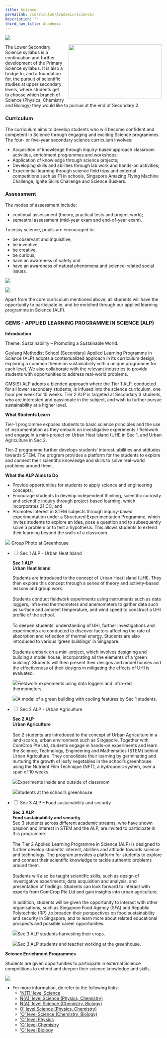 ```yaml
---
title: Science
permalink: /curriculum/Academic/science/
description: ""
third_nav_title: Academic
---
```

![](/images/Science-scaled.jpg)

<img src="/images/science-300x175.jpg" style="width:300px;height:175px;margin-left:15px;" align = "right">

The Lower Secondary Science syllabus is a continuation and further development of the Primary Science syllabus. It is also a bridge to, and a foundation for, the pursuit of scientific studies at upper secondary levels, where students get to choose which branch of Science (Physics, Chemistry and Biology) they would like to pursue at the end of Secondary 2.


### Curriculum

The curriculum aims to develop students who will become confident and competent in Science through engaging and exciting Science programmes. The four- or five-year secondary science curriculum involves:

*   Acquisition of knowledge through inquiry-based approach classroom activities, enrichment programmes and workshops;
*   Application of knowledge through science projects;
*   Developing skills and abilities through lab work and hands-on activities;
*   Experiential learning through science field trips and external competitions such as F1 in schools, Singapore Amazing Flying Machine Challenge, Ignite Skills Challenge and Science Buskers.

### Assessment

The modes of assessment include:

*   continual assessment (theory, practical tests and project work);
*   semestral assessment (mid-year exam and end-of-year exam).

To enjoy science, pupils are encouraged to:

*   be observant and inquisitive,
*   be inventive,
*   be creative,
*   be curious,
*   have an awareness of safety and
*   have an awareness of natural phenomena and science-related social issues.


![](/images/Lab-activity-photo-1-1024x768.jpg)

![](/images/Lab-activity-photo-2-1024x768.jpg)

Apart from the core curriculum mentioned above, all students will have the opportunity to participate in, and be enriched through our applied learning programme in Science (ALP).

### GEMS - APPLIED LEARNING PROGRAMME IN SCIENCE (ALP)

**Introduction**

Theme: Sustainability – Promoting a Sustainable World.

Geylang Methodist School (Secondary) Applied Learning Programme in Science (ALP) adopts a contextualized approach in its curriculum design, exploring a common theme on sustainability with a unique programme for each level. We also collaborate with the relevant industries to provide students with opportunities to address real-world problems.

GMS(S) ALP adopts a blended approach where the Tier 1 ALP, conducted for all lower secondary students, is infused into the science curriculum, one hour per week for 10 weeks. Tier 2 ALP is targeted at Secondary 3 students, who are interested and passionate in the subject, and wish to further pursue sustainability at a higher level.

**What Students Learn**

Tier-1 programme exposes students to basic science principles and the use of instrumentation as they embark on investigative experiments / fieldwork and engage in a mini-project on Urban Heat Island (UHI) in Sec 1, and Urban Agriculture in Sec 2.

Tier-2 programme further develops students’ interest, abilities and attitudes towards STEM. The program provides a platform for the students to explore and connect their scientific knowledge and skills to solve real-world problems around them.

**What the ALP Aims to Do**

*   Provide opportunities for students to apply science and engineering concepts;
*   Encourage students to develop independent thinking, scientific curiosity and scientific inquiry through project-based learning, which incorporates 21 CC; and
*   Promotes interest in STEM subjects through inquiry-based experimentation under a Structured Experimentation Programme, which invites students to explore an idea, pose a question and to subsequently solve a problem or to test a hypothesis. This allows students to extend their learning beyond the walls of a classroom.

![](/images/Group-photo-at-Greenhouse.jpg)
Group Photo at Greenhouse






<ul class="jekyllcodex_accordion">
  <li>
    <input type="checkbox" id="accordion1">
    <label for="accordion1">Sec 1 ALP - Urban Heat Island</label>
    <div>
			<p><b>Sec 1 ALP<br>Urban Heat Island</b></p>
			<p>Students are introduced to the concept of Urban Heat Island (UHI). They then explore this concept through a series of theory and activity-based lessons and group work.<br><br>Students conduct fieldwork experiments using instruments such as data loggers, infra-red thermometers and anemometers to gather data such as surface and ambient temperature, and wind speed to construct a UHI profile of the school.<br><br>To deepen students’ understanding of UHI, further investigations and experiments are conducted to discover factors affecting the rate of absorption and reflection of thermal energy.  Students are also introduced to various ‘green buildings’ in Singapore.<br><br>Students embark on a mini-project, which involves designing and building a model house, incorporating all the elements of a ‘green building’.  Students will then present their designs and model houses and the effectiveness of their designs in mitigating the effects of UHI is evaluated.</p>
			<p><img src="/images/Sec-1-ALP-Photo-1-1024x768.jpg">Fieldwork experiments using data loggers and infra-red thermometers.</p>
			<p><img src="/images/Sec-1-ALP-Photo-2.jpeg">A model of a green building with cooling features by Sec 1 students.</p>
    </div>
	</li>
	  <li>
    <input type="checkbox" id="accordion2">
    <label for="accordion2">Sec 2 ALP - Urban Agriculture</label>
    <div>
			<p><b>Sec 2 ALP<br>Urban Agriculture</b><br><br>Sec 2 students are introduced to the concept of Urban Agriculture in a land-scarce, urban environment such as Singapore.  Together with ComCrop Pte Ltd, students engage in hands-on experiments and learn the Science, Technology, Engineering and Mathematics (STEM) behind Urban Agriculture. They consolidate their learning by germinating and nurturing the growth of leafy vegetables in the school’s greenhouse using the Nutrient Film Technique (NFT), a hydroponic system, over a span of 10 weeks.</p>
			<p><img src="/images/Sec-2-ALP-Photo-3.jpg">Experiments inside and outside of classroom</p>
			<p><img src="/images/Sec-2-ALP-Photo-4-768x1024.jpg">Students at the school’s greenhouse</p>
    </div>
	</li>
		  <li>
    <input type="checkbox" id="accordion3">
    <label for="accordion3">Sec 3 ALP – Food sustainability and security</label>
    <div>
			<p><b>Sec 3 ALP<br>Food sustainability and security</b><br>Sec 3 students across different academic streams, who have shown passion and interest in STEM and the ALP, are invited to participate in this programme.<br><br>The Tier 2 Applied Learning Programme in Science (ALP) is designed to further develop students’ interest, abilities and attitude towards science and technology. The program provides a platform for students to explore and connect their scientific knowledge to tackle authentic problems around them.<br><br>Students will also be taught scientific skills, such as design of investigative experiments, data acquisition and analysis, and presentation of findings. Students can look forward to interact with experts from ComCrop Pte Ltd and gain insights into urban agriculture.<br><br>In addition, students will be given the opportunity to interact with other organisations, such as Singapore Food Agency (SFA) and Republic Polytechnic (RP) ,to broaden their perspectives on food sustainability and security in Singapore, and to learn more about related educational prospects and possible career opportunities.</p>
			<p><img src="/images/Sec-3-ALP-Photo-5-1024x768.jpg">Sec 3 ALP students harvesting their crops.</p>
			<p><img src="/images/Sec-3-ALP-Photo-6-1024x768.jpg">Sec 3 ALP students and teacher working at the greenhouse.</p>
    </div>
	</li>
	</ul>
	




<b>Science Enrichment Programmes</b>

Students are given opportunities to participate in external Science competitions to extend and deepen their science knowledge and skills.

<img src="/images/sci.jpg">














*   For more information, do refer to the following links:
    *   ['N(T)' level Science](/files/5148_y22_sy.pdf)
    *   [N(A)' level Science (Physics, Chemistry)](/files/5105_y22_sy.pdf)
    *   [N(A)' level Science (Chemistry, Biology)](/files/5107_y22_sy.pdf)
    *   [O' level Science (Physics, Chemistry)](/files/5076_y22_sy.pdf)
    *   ['O' level Science (Chemistry, Biology)](/files/5078_y22_sy.pdf)
    *   ['O' level Physics](/files/6091_y22_sy.pdf)
    *   ['O' level Chemistry](/files/6092_y22_sy.pdf)
    *   ['O' level Biology](/files/6093_y22_sy.pdf)